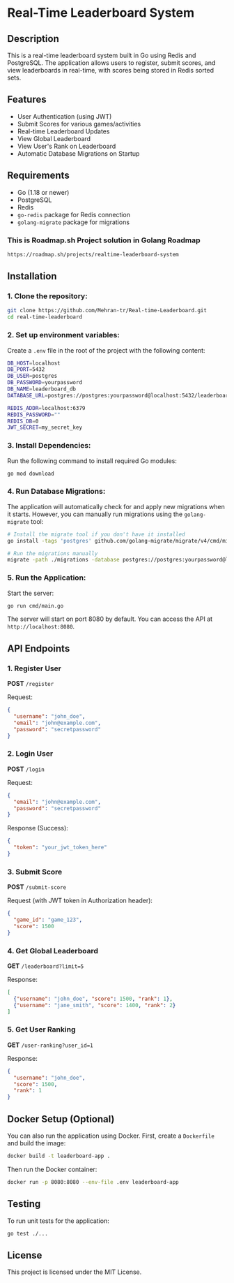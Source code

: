 
# Real-Time Leaderboard System

## Description

This is a real-time leaderboard system built in Go using Redis and PostgreSQL. The application allows users to register, submit scores, and view leaderboards in real-time, with scores being stored in Redis sorted sets.

## Features

- User Authentication (using JWT)
- Submit Scores for various games/activities
- Real-time Leaderboard Updates
- View Global Leaderboard
- View User's Rank on Leaderboard
- Automatic Database Migrations on Startup

## Requirements

- Go (1.18 or newer)
- PostgreSQL
- Redis
- `go-redis` package for Redis connection
- `golang-migrate` package for migrations


### This is Roadmap.sh Project solution in Golang Roadmap

```bash
https://roadmap.sh/projects/realtime-leaderboard-system
```
## Installation

### 1. Clone the repository:

```bash
git clone https://github.com/Mehran-tr/Real-time-Leaderboard.git
cd real-time-leaderboard
```

### 2. Set up environment variables:

Create a `.env` file in the root of the project with the following content:

```bash
DB_HOST=localhost
DB_PORT=5432
DB_USER=postgres
DB_PASSWORD=yourpassword
DB_NAME=leaderboard_db
DATABASE_URL=postgres://postgres:yourpassword@localhost:5432/leaderboard_db?sslmode=disable

REDIS_ADDR=localhost:6379
REDIS_PASSWORD=""
REDIS_DB=0
JWT_SECRET=my_secret_key
```

### 3. Install Dependencies:

Run the following command to install required Go modules:

```bash
go mod download
```

### 4. Run Database Migrations:

The application will automatically check for and apply new migrations when it starts. However, you can manually run migrations using the `golang-migrate` tool:

```bash
# Install the migrate tool if you don't have it installed
go install -tags 'postgres' github.com/golang-migrate/migrate/v4/cmd/migrate@latest

# Run the migrations manually
migrate -path ./migrations -database postgres://postgres:yourpassword@localhost:5432/leaderboard_db?sslmode=disable up
```

### 5. Run the Application:

Start the server:

```bash
go run cmd/main.go
```

The server will start on port 8080 by default. You can access the API at `http://localhost:8080`.

## API Endpoints

### 1. Register User

**POST** `/register`

Request:

```json
{
  "username": "john_doe",
  "email": "john@example.com",
  "password": "secretpassword"
}
```

### 2. Login User

**POST** `/login`

Request:

```json
{
  "email": "john@example.com",
  "password": "secretpassword"
}
```

Response (Success):

```json
{
  "token": "your_jwt_token_here"
}
```

### 3. Submit Score

**POST** `/submit-score`

Request (with JWT token in Authorization header):

```json
{
  "game_id": "game_123",
  "score": 1500
}
```

### 4. Get Global Leaderboard

**GET** `/leaderboard?limit=5`

Response:

```json
[
  {"username": "john_doe", "score": 1500, "rank": 1},
  {"username": "jane_smith", "score": 1400, "rank": 2}
]
```

### 5. Get User Ranking

**GET** `/user-ranking?user_id=1`

Response:

```json
{
  "username": "john_doe",
  "score": 1500,
  "rank": 1
}
```

## Docker Setup (Optional)

You can also run the application using Docker. First, create a `Dockerfile` and build the image:

```bash
docker build -t leaderboard-app .
```

Then run the Docker container:

```bash
docker run -p 8080:8080 --env-file .env leaderboard-app
```

## Testing

To run unit tests for the application:

```bash
go test ./...
```

## License

This project is licensed under the MIT License.
